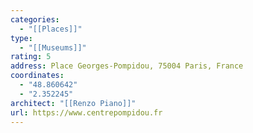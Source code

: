 ```yaml
---
categories:
  - "[[Places]]"
type:
  - "[[Museums]]"
rating: 5
address: Place Georges-Pompidou, 75004 Paris, France
coordinates:
  - "48.860642"
  - "2.352245"
architect: "[[Renzo Piano]]"
url: https://www.centrepompidou.fr
---
```

